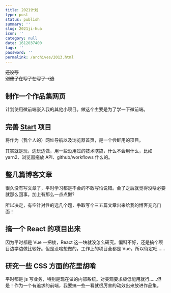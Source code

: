 ```yaml
---
title: 2021计划
type: post
status: publish
summary: ''
slug: 2021ji-hua
icon: ''
category: null
date: 1612037400
tags: ''
password: ''
permalink: /archives/2013.html
---
```


<p><del>还没写</del><br/>
<del>别催了在写了在写了（逃</del></p>

<h2 id="toc_0">制作一个作品集网页</h2>

<p>计划使用微前端嵌入我的其他小项目。做这个主要是为了学一下微前端。</p>

<h2 id="toc_1">完善 <a href="https://github.com/zkl2333/start">Start</a> 项目</h2>

<p>将作为（我个人的）网址导航以及浏览器首页，是一个尝鲜用的项目。</p>

<p>其实就是玩，边玩边做，用一些没用过的技术瞎搞，什么不会用什么，比如 yarn2、浏览器拖放 API、github/workflows 什么的。</p>

<h2 id="toc_2">整几篇博客文章</h2>

<p>很久没有写文章了，平时学习都是不会的不敢写怕说错。会了之后就觉得没啥必要就那么回事。加上有那么一点点懒?</p>

<p>所以决定，有空针对性的选几个题，争取写个三五篇文章出来给我的博客充充门面！</p>

<h2 id="toc_3">搞一个 React 的项目出来</h2>

<p>因为平时都是 Vue 一把梭，React 这一块就没怎么研究。偏科不好，还是搞个项目边学边做比较好。但是没啥想做的，工作上的项目全都是 Vue。所以待定吧……</p>

<h2 id="toc_4">研究一些 CSS 方面的花里胡哨</h2>

<p>平时都是 js 写业务，特别是现在做的内部系统。对美观要求极低能用就行……但是！作为一个有追求的前端，我要搞一些一看就很厉害的动效出来放进作品集。</p>
